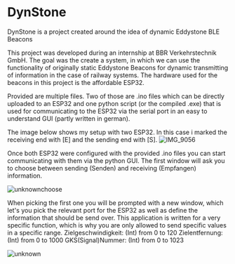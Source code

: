 # DynStone
DynStone is a project created around the idea of dynamic Eddystone BLE Beacons

This project was developed during an internship at BBR Verkehrstechnik GmbH. The goal was the create a system, in which we can use the functionality of originally static Eddystone Beacons for dynamic transmitting of information in the case of railway systems. The hardware used for the beacons in this project is the affordable ESP32.  

Provided are multiple files. Two of those are .ino files which can be directly uploaded to an ESP32 and one python script (or the compiled .exe) that is used for communicating to the ESP32 via the serial port in an easy to understand GUI (partly written in german).

The image below shows my setup with two ESP32. In this case i marked the receiving end with [E] and the sending end with [S].
![IMG_9056](https://user-images.githubusercontent.com/97415279/167385777-ca7d9648-0d2d-475d-bc3a-cab13ee58706.jpg)

Once both ESP32 were configured with the provided .ino files you can start communicating with them via the python GUI.
The first window will ask you to choose between sending (Senden) and receiving (Empfangen) information.

![unknownchoose](https://user-images.githubusercontent.com/97415279/167387829-ada9340b-13f7-4980-809f-1886ee295b83.png)

When picking the first one you will be prompted with a new window, which let's you pick the relevant port for the ESP32 as well as define the information that should be send over. This application is written for a very specific function, which is why you are only allowed to send specific values in a specific range. 
Zielgeschwindigkeit:  (Int) from 0 to 120
Zielentfernung:       (Int) from 0 to 1000
GKS(Signal)Nummer:    (Int) from 0 to 1023

![unknown](https://user-images.githubusercontent.com/97415279/167387963-275c86b9-d724-4136-a670-9e60f4c5d334.png)
